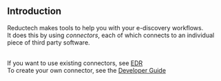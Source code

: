 ## Introduction

Reductech makes tools to help you with your e-discovery workflows.<br>
It does this by using *connectors*, each of which connects to an individual piece of third party software.<br><br>

If you want to use existing connectors, see [EDR](https://gitlab.com/reductech/edr/edr)<br>
To create your own connector, see the [Developer Guide](DeveloperGuide.md)<br>
